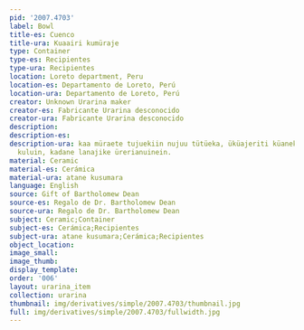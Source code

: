 ```yaml
---
pid: '2007.4703'
label: Bowl
title-es: Cuenco
title-ura: Kuaairi kumüraje
type: Container
type-es: Recipientes
type-ura: Recipientes
location: Loreto department, Peru
location-es: Departamento de Loreto, Perú
location-ura: Departamento de Loreto, Perú
creator: Unknown Urarina maker
creator-es: Fabricante Urarina desconocido
creator-ura: Fabricante Urarina desconocido
description:
description-es:
description-ura: kaa müraete tujuekiin nujuu tütüeka, üküajeriti küanekiin, sumaeki
  kuluin, kadane lanajike ürerianuinein.
material: Ceramic
material-es: Cerámica
material-ura: atane kusumara
language: English
source: Gift of Bartholomew Dean
source-es: Regalo de Dr. Bartholomew Dean
source-ura: Regalo de Dr. Bartholomew Dean
subject: Ceramic;Container
subject-es: Cerámica;Recipientes
subject-ura: atane kusumara;Cerámica;Recipientes
object_location:
image_small:
image_thumb:
display_template:
order: '006'
layout: urarina_item
collection: urarina
thumbnail: img/derivatives/simple/2007.4703/thumbnail.jpg
full: img/derivatives/simple/2007.4703/fullwidth.jpg
---
```

